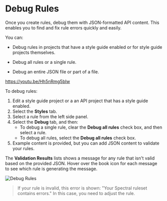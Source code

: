 # Debug Rules

Once you create rules, debug them with JSON-formatted API content. This enables you to find and fix rule errors quickly and easily.

You can:
* Debug rules in projects that have a style guide enabled or for style guide projects themselves.
- Debug all rules or a single rule.
* Debug an entire JSON file or part of a file.

https://youtu.be/Hh5nRmg5bIw

To debug rules:

1. Edit a style guide project or a an API project that has a style guide enabled.
2. Select the **Styles** tab.
3. Select a rule from the left side panel.
4. Select the **Debug** tab, and then:
   * To debug a single rule, clear the **Debug all rules** check box, and then select a rule.
   * To debug all rules, select the **Debug all rules** check box.
5. Example content is provided, but you can add JSON content to validate your rules.

The **Validation Results** lists shows a message for any rule that isn't valid based on the provided JSON. Hover over the book icon for each message to see which rule is generating the message.

![Debug Rules](https://stoplight.io/api/v1/projects/cHJqOjI/images/lS1TIbBltPo)

> If your rule is invalid, this error is shown: "Your Spectral ruleset contains errors." In this case, you need to adjust the rule.